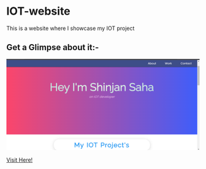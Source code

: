 # IOT-website

This is a website where I showcase my IOT project 

## Get a Glimpse about it:-

<img  width="550" src="./img/iotintro.png">

[Visit Here!](https://iot-website-mu.vercel.app/)

